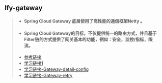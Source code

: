 ## lfy-gateway

> * #### Spring Cloud Gateway 底层使用了高性能的通信框架Netty  。
> * #### Spring Cloud Gateway的目标，不仅提供统一的路由方式，并且基于Filter链的方式提供了网关基本的功能，例如：安全，监控/指标，限流。
> * [参考链接](https://www.cnblogs.com/crazymakercircle/p/11704077.html)
> * [学习链接1](https://juejin.cn/post/6844903982599684103)
> * [学习链接-Gateway-detail-config](https://blog.csdn.net/Mrs_chens/article/details/103804845)
> * [学习链接-Gateway-retry](https://www.jianshu.com/p/cabbbeea386f)

